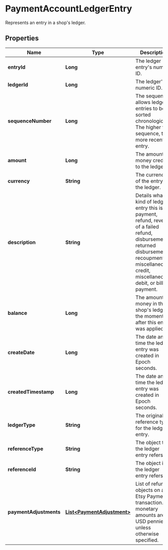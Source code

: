 

# PaymentAccountLedgerEntry

Represents an entry in a shop's ledger.

## Properties

Name | Type | Description | Notes
------------ | ------------- | ------------- | -------------
**entryId** | **Long** | The ledger entry&#39;s numeric ID. |  [optional]
**ledgerId** | **Long** | The ledger&#39;s numeric ID. |  [optional]
**sequenceNumber** | **Long** | The sequence allows ledger entries to be sorted chronologically. The higher the sequence, the more recent the entry. |  [optional]
**amount** | **Long** | The amount of money credited to the ledger. |  [optional]
**currency** | **String** | The currency of the entry on the ledger. |  [optional]
**description** | **String** | Details what kind of ledger entry this is: a payment, refund, reversal of a failed refund, disbursement, returned disbursement, recoupment, miscellaneous credit, miscellaneous debit, or bill payment. |  [optional]
**balance** | **Long** | The amount of money in the shop&#39;s ledger the moment after this entry was applied. |  [optional]
**createDate** | **Long** | The date and time the ledger entry was created in Epoch seconds. |  [optional]
**createdTimestamp** | **Long** | The date and time the ledger entry was created in Epoch seconds. |  [optional]
**ledgerType** | **String** | The original reference type for the ledger entry. |  [optional]
**referenceType** | **String** | The object type the ledger entry refers to. |  [optional]
**referenceId** | **String** | The object id the ledger entry refers to. |  [optional]
**paymentAdjustments** | [**List&lt;PaymentAdjustment&gt;**](PaymentAdjustment.md) | List of refund objects on an Etsy Payments transaction. All monetary amounts are in USD pennies unless otherwise specified. |  [optional]



